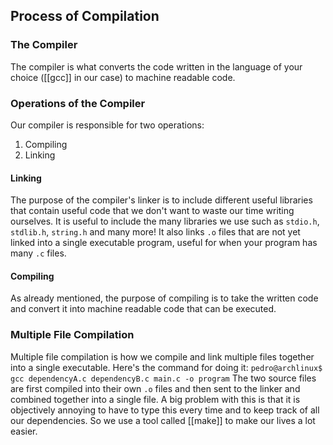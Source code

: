 ## Process of Compilation

### The Compiler
The compiler is what converts the code written in the language of your choice ([[gcc]] in our case) to machine readable code.

### Operations of the Compiler
Our compiler is responsible for two operations:
1. Compiling
2. Linking

#### Linking
The purpose of the compiler's linker is to include different useful libraries that contain useful code that we don't want to waste our time writing ourselves. 
It is useful to include the many libraries we use such as `stdio.h`, `stdlib.h`, `string.h` and many more!
It also links `.o` files that are not yet linked into a single executable program, useful for when your program has many `.c` files.

#### Compiling
As already mentioned, the purpose of compiling is to take the written code and convert it into machine readable code that can be executed.

### Multiple File Compilation
Multiple file compilation is how we compile and link multiple files together into a single executable. 
Here's the command for doing it:
	`pedro@archlinux$ gcc dependencyA.c dependencyB.c main.c -o program`
The two source files are first compiled into their own `.o` files and then sent to the linker and combined together into a single file.
A big problem with this is that it is objectively annoying to have to type this every time and to keep track of all our dependencies. So we use a tool called [[make]] to make our lives a lot easier.